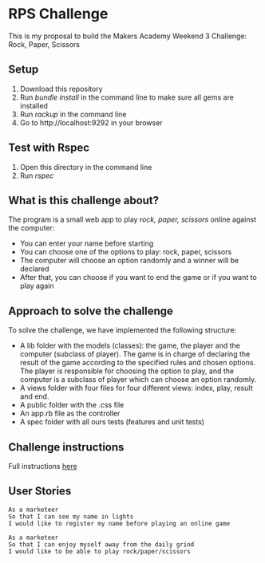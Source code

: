 RPS Challenge
==================
This is my proposal to build the Makers Academy Weekend 3 Challenge: Rock, Paper, Scissors

Setup
-------
1. Download this repository
2. Run _bundle install_ in the command line to make sure all gems are installed
3. Run _rackup_ in the command line
4. Go to http://localhost:9292 in your browser

Test with Rspec
-----
1. Open this directory in the command line
2. Run _rspec_

What is this challenge about?
----

The program is a small web app to play _rock, paper, scissors_ online against the computer:

- You can enter your name before starting
- You can choose one of the options to play: rock, paper, scissors
- The computer will choose an option randomly and a winner will be declared
- After that, you can choose if you want to end the game or if you want to play again


Approach to solve the challenge
-------
To solve the challenge, we have implemented the following structure:
- A lib folder with the models (classes): the game, the player and the computer (subclass of player). The game is in charge of declaring the result of the game according to the specified rules and chosen options. The player is responsible for choosing the option to play, and the computer is a subclass of player which can choose an option randomly.
- A views folder with four files for four different views: index, play, result and end.
- A public folder with the .css file
- An app.rb file as the controller
- A spec folder with all ours tests (features and unit tests)

Challenge instructions
-------

Full instructions [here](https://github.com/makersacademy/rps-challenge)

User Stories
-----

```
As a marketeer
So that I can see my name in lights
I would like to register my name before playing an online game

As a marketeer
So that I can enjoy myself away from the daily grind
I would like to be able to play rock/paper/scissors
```
